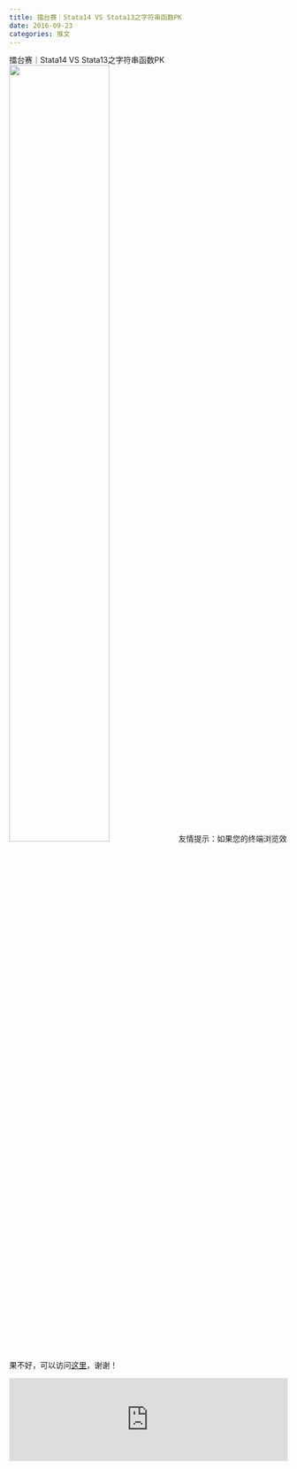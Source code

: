 ```yaml
---
title: 擂台赛｜Stata14 VS Stata13之字符串函数PK
date: 2016-09-23
categories: 推文
---
```

擂台赛｜Stata14 VS Stata13之字符串函数PK
<img src="http://mmbiz.qpic.cn/mmbiz_jpg/ACviaWTBFxhbJl8icHCQ93v6oKHnby5hN6lIWghnA3EIZjNfribRES28AKPIfMUNH8x1PicazOW43Q8ic74Miato6icHA/0?wx_fmt.jpeg" style="width: 60%; height: auto;"/><!--more-->
友情提示：如果您的终端浏览效果不好，可以访问[这里](https://stata-club.github.io/stata_article/2016-09-23.html)，谢谢！
<iframe src="https://stata-club.github.io/stata_article/2016-09-23.html" id="iframepage" frameborder="0" scrolling="no" marginheight="0" marginwidth="0" width="100%" onLoad="iFrameHeight()"></iframe>
<script type="text/javascript" language="javascript">
function iFrameHeight() {
var ifm= document.getElementById("iframepage");
var subWeb = document.frames ? document.frames["iframepage"].document : ifm.contentDocument;   
if(ifm != null && subWeb != null) {
 ifm.height = subWeb.body.scrollHeight;
} 
} 
</script> 